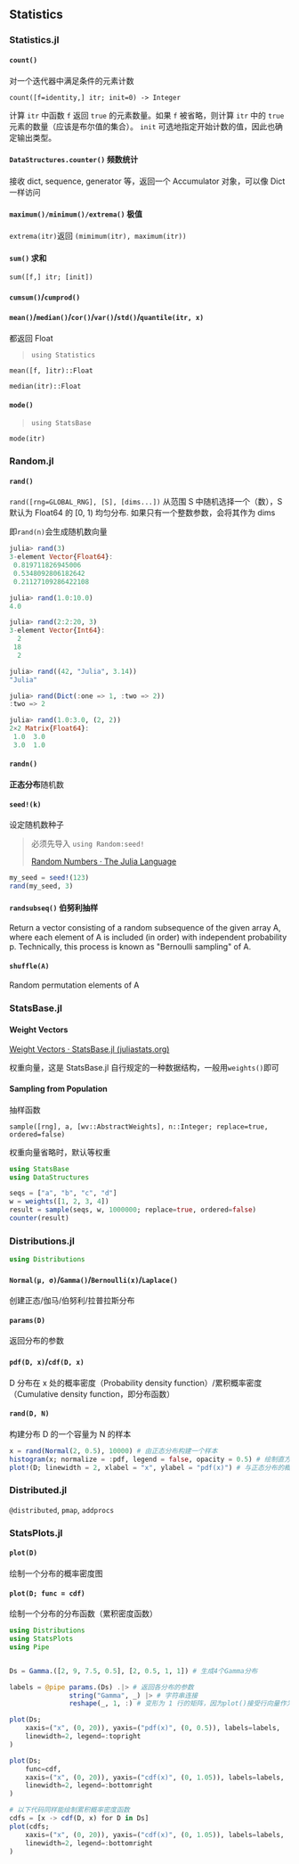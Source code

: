 ## Statistics

### Statistics.jl

#### `count()`

对一个迭代器中满足条件的元素计数

`count([f=identity,] itr; init=0) -> Integer`

计算 `itr` 中函数 `f` 返回 `true` 的元素数量。如果 `f` 被省略，则计算 `itr` 中的 `true` 元素的数量（应该是布尔值的集合）。 `init` 可选地指定开始计数的值，因此也确定输出类型。

#### `DataStructures.counter()` 频数统计

接收 dict, sequence, generator 等，返回一个 Accumulator 对象，可以像 Dict 一样访问

#### `maximum()/minimum()/extrema()` 极值

`extrema(itr)`返回 `(mimimum(itr), maximum(itr))`

#### `sum()` 求和

`sum([f,] itr; [init])`

#### `cumsum()`/`cumprod()`

#### `mean()`/`median()`/`cor()`/`var()`/`std()`/`quantile(itr, x)`

都返回 Float

> `using Statistics`

`mean([f, ]itr)::Float`

`median(itr)::Float` 

#### `mode()`

> `using StatsBase`

`mode(itr)`

### Random.jl

#### `rand()`

`rand([rng=GLOBAL_RNG], [S], [dims...])` 从范围 S 中随机选择一个（数），S 默认为 Float64 的 [0, 1) 均匀分布. 如果只有一个整数参数，会将其作为 dims

即`rand(n)`会生成随机数向量

```julia
julia> rand(3)
3-element Vector{Float64}:
 0.819711826945006
 0.5348092806182642
 0.21127109286422108

julia> rand(1.0:10.0)
4.0

julia> rand(2:2:20, 3)
3-element Vector{Int64}:
  2
 18
  2

julia> rand((42, "Julia", 3.14))
"Julia"

julia> rand(Dict(:one => 1, :two => 2))
:two => 2

julia> rand(1.0:3.0, (2, 2))
2×2 Matrix{Float64}:
 1.0  3.0
 3.0  1.0
```

#### `randn()` 

**正态分布**随机数

#### `seed!(k)`

设定随机数种子

> 必须先导入 `using Random:seed!`
>
> [Random Numbers · The Julia Language](https://docs.julialang.org/en/v1/stdlib/Random/)

```julia
my_seed = seed!(123)
rand(my_seed, 3)
```

#### `randsubseq()` 伯努利抽样

Return a vector consisting of a random subsequence of the given array A, where each element of A is included (in order) with independent probability p. Technically, this process is known as "Bernoulli sampling" of A.

####   `shuffle(A)`

Random permutation elements of A

### StatsBase.jl

#### Weight Vectors

[Weight Vectors · StatsBase.jl (juliastats.org)](https://juliastats.org/StatsBase.jl/stable/weights/)

权重向量，这是 StatsBase.jl 自行规定的一种数据结构，一般用`weights()`即可

#### Sampling from Population

抽样函数

`sample([rng], a, [wv::AbstractWeights], n::Integer; replace=true, ordered=false)`

权重向量省略时，默认等权重

```julia
using StatsBase
using DataStructures

seqs = ["a", "b", "c", "d"]
w = weights([1, 2, 3, 4])
result = sample(seqs, w, 1000000; replace=true, ordered=false)
counter(result)
```

### Distributions.jl

```julia
using Distributions
```

#### `Normal(μ, σ)`/`Gamma()`/`Bernoulli(x)`/`Laplace()`

创建正态/伽马/伯努利/拉普拉斯分布

#### `params(D)`

返回分布的参数

#### `pdf(D, x)`/`cdf(D, x)`

D 分布在 x 处的概率密度（Probability density function）/累积概率密度（Cumulative density function，即分布函数）

#### `rand(D, N)` 

构建分布 D 的一个容量为 N 的样本

```julia
x = rand(Normal(2, 0.5), 10000) # 由正态分布构建一个样本
histogram(x; normalize = :pdf, legend = false, opacity = 0.5) # 绘制直方图
plot!(D; linewidth = 2, xlabel = "x", ylabel = "pdf(x)") # 与正态分布的概率密度曲线对照
```

### Distributed.jl

`@distributed`, `pmap`, `addprocs`

### StatsPlots.jl

#### `plot(D)` 

绘制一个分布的概率密度图

#### `plot(D; func = cdf)` 

绘制一个分布的分布函数（累积密度函数）

```julia
using Distributions
using StatsPlots
using Pipe


Ds = Gamma.([2, 9, 7.5, 0.5], [2, 0.5, 1, 1]) # 生成4个Gamma分布

labels = @pipe params.(Ds) .|> # 返回各分布的参数
               string("Gamma", _) |> # 字符串连接
               reshape(_, 1, :) # 变形为 1 行的矩阵，因为plot()接受行向量作为标签

plot(Ds;
    xaxis=("x", (0, 20)), yaxis=("pdf(x)", (0, 0.5)), labels=labels,
    linewidth=2, legend=:topright
)

plot(Ds;
    func=cdf,
    xaxis=("x", (0, 20)), yaxis=("cdf(x)", (0, 1.05)), labels=labels,
    linewidth=2, legend=:bottomright
)

# 以下代码同样能绘制累积概率密度函数
cdfs = [x -> cdf(D, x) for D in Ds]
plot(cdfs;
    xaxis=("x", (0, 20)), yaxis=("cdf(x)", (0, 1.05)), labels=labels,
    linewidth=2, legend=:bottomright
)
```



